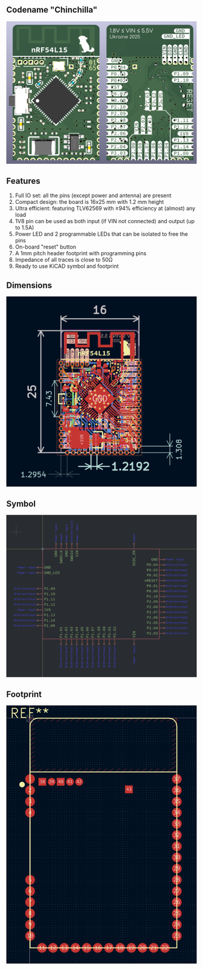 ## Codename "Chinchilla"

![3D view](./images/3d.png)

## Features

1. Full IO set: all the pins (except power and antenna) are present
2. Compact design: the board is 16x25 mm with 1.2 mm height
3. Ultra efficient: featuring TLV62569 with ≥94% efficiency at (almost) any load
4. 1V8 pin can be used as both input (if VIN not connected) and output (up to 1.5A)
5. Power LED and 2 programmable LEDs that can be isolated to free the pins
6. On-board "reset" button
7. A 1mm pitch header footprint with programming pins
8. Impedance of all traces is close to 50Ω
9. Ready to use KiCAD symbol and footprint

## Dimensions

![Dimensions](./images/dimensions.png)

## Symbol

![Symbol](./images/symbol.png)

## Footprint

![Footprint](./images/footprint.png)
